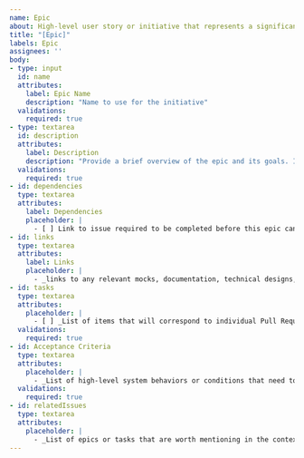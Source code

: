 ```yaml
---
name: Epic
about: High-level user story or initiative that represents a significant piece of work
title: "[Epic]"
labels: Epic
assignees: ''
body:
- type: input
  id: name
  attributes:
    label: Epic Name
    description: "Name to use for the initiative"
  validations:
    required: true
- type: textarea
  id: description
  attributes:
    label: Description
    description: "Provide a brief overview of the epic and its goals. Include any relevant background information or context."
  validations:
    required: true
- id: dependencies
  type: textarea
  attributes:
    label: Dependencies
    placeholder: |
      - [ ] Link to issue required to be completed before this epic can be started
- id: links
  type: textarea
  attributes:
    label: Links
    placeholder: |
      - _links to any relevant mocks, documentation, technical designs, etc._
- id: tasks
  type: textarea
  attributes:
    placeholder: |
      - [ ] _List of items that will correspond to individual Pull Requests_
  validations:
    required: true
- id: Acceptance Criteria
  type: textarea
  attributes:
    placeholder: |
      - _List of high-level system behaviors or conditions that need to be met for this epic to be considered finished_
  validations:
    required: true
- id: relatedIssues
  type: textarea
  attributes:
    placeholder: |
      - _List of epics or tasks that are worth mentioning in the context of this issue_
---
```

